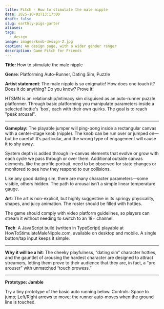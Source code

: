 ```yaml
---
title: Pitch - How to stimulate the male nipple
date: 2025-10-01T13:17:00
draft: false
slug: earthly-pigs-garter
aliases:
tags:
  - design
image: images/knob-design-2.jpg
caption: An design page, with a wider gender ranger
description: Game Pitch for Friends
---
```

**Title:** How to stimulate the male nipple 

**Genre**: Platforming Auto-Runner, Dating Sim, Puzzle

**Artist statement**: The male nipple is so enigmatic! How does one touch it? Does it do anything? Do you know? Prove it!

HTSMN is an relationship/intimacy sim disguised as an auto-runner puzzle platformer.  Through basic platforming you manipulate parameters inside a selected hottie's 'box', each with their own quirks. The goal is to reach "peak arousal".


---

**Gameplay:** 
The playable jumper will ping-pong inside a rectangular canvas with a center-stage knob (nipple). The knob can be run over or jumped on—but be careful! It’s particular, and the wrong type of engagement will cause it to shy away.

System depth is added through in-canvas elements that evolve or grow with each cycle we pass through or over them. Additional outside canvas elements, like the profile portrait, need to be observed for state changes or monitored to see how they respond to our collisions.

Like any good dating sim, there are many character parameters—some visible, others hidden. The path to arousal isn’t a simple linear temperature gauge.

**Art**:
The art is non-explicit, but highly suggestive in its springy physicality, shapes, and juicy animation. The roster should be filled with hotties.

The game should comply with video platform guidelines, so players can stream it without needing to switch to an 18+ channel.

**Tech**:
A JavaScript build (written in TypeScript) playable at HowToStimulateMaleNipple.com, available on desktop and mobile. A single button/tap input keeps it simple.

--- 

**Why it will be a hit**: The cheeky playfulness, “dating sim” character hotties, and the gauntlet of arousing the hardest character are designed to attract streamers, letting them prove to their audience that they are, in fact, a “pro arouser” with unmatched “touch prowess.”

---

**Prototype: Jamble**

Try a tiny prototype of the basic auto running below. Controls: Space to jump; Left/Right arrows to move; the runner auto-moves when the ground line is touched.

<div class="jamble-embed" style="margin: 1rem 0;">
  <div id="jamble-game"></div>
  <!-- Pass a hidden debug container to avoid overlay UI on the page -->
  <div id="jamble-debug" style="display:none;"></div>
</div>

<script src="/blog/games/jamble/jamble.js"></script>
<script>
  (function () {
    function initJamble() {
      var gameRoot = document.getElementById('jamble-game');
      var debugRoot = document.getElementById('jamble-debug');
      if (!gameRoot || !(window.Jamble && Jamble.Game)) return;
      try {
        var game = new Jamble.Game(gameRoot, debugRoot);
        // Start in run state to keep the UI minimal
        if (game.stateManager && typeof game.stateManager.forceRunState === 'function') {
          game.stateManager.forceRunState();
        }
        game.start();
      } catch (e) {
        console.error('Failed to start Jamble', e);
      }
    }
    if (document.readyState === 'loading') {
      document.addEventListener('DOMContentLoaded', initJamble, { once: true });
    } else {
      initJamble();
    }
  })();
  </script>
